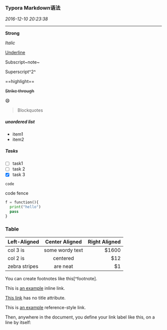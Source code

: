 ### Typora Markdown语法  

*2016-12-10 20:23:38*  

---  

**Strong**  

*Italic*  

<u>Underline</u>  

Subscript~note~  

Superscript^2^  

==highlight==  

~~Strike through~~  

:smile:  

> Blockquotes  

##### unordered list  

- item1  
- item2  


##### Tasks  

-[ ] task1  
-[ ] task 2  
-[x] task 3  

<!--Comment-->

`code`  

code fence  

```python  
f = function(){  
  print("hello")  
  pass  
}  
```  

### Table  

Left-Aligned  | Center Aligned  | Right Aligned  
:------------ | :-------------: | ------------:    
col 3 is      | some wordy text |         $1600    
col 2 is      |    centered     |           $12    
zebra stripes |    are neat     |            $1    

You can create footnotes like this[^footnote].  

[^Note]: Here is the **text\** of the ***\*footnote****.  

This is [an example](http://example.com/ "Title") inline link.  

[This link](http://example.net/) has no title attribute.  

This is [an example][1] reference-style link.  

Then, anywhere in the document, you define your link label like this, on a line by itself:  

[1]: http://example.com/	"Optional Title Here"  
